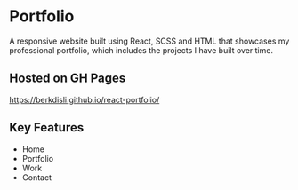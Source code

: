 # Portfolio

A responsive website built using React, SCSS and HTML that showcases my professional portfolio, which includes the projects I have built over time.

## Hosted on GH Pages

https://berkdisli.github.io/react-portfolio/

## Key Features

* Home
* Portfolio 
* Work  
* Contact

